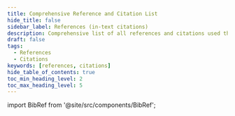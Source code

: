 ```yaml
---
title: Comprehensive Reference and Citation List
hide_title: false
sidebar_label: References (in-text citations)
description: Comprehensive list of all references and citations used throughout the site
draft: false
tags: 
  - References
  - Citations
keywords: [references, citations]
hide_table_of_contents: true
toc_min_heading_level: 2
toc_max_heading_level: 5
---
```


import BibRef from '@site/src/components/BibRef';

<BibRef listAll={true} />
